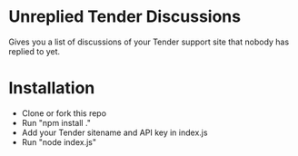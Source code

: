 Unreplied Tender Discussions
============================

Gives you a list of discussions of your Tender support site that nobody has replied to yet.


# Installation

* Clone or fork this repo
* Run "npm install ."
* Add your Tender sitename and API key in index.js
* Run "node index.js"

